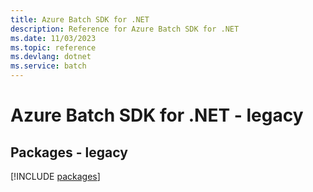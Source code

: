 ```yaml
---
title: Azure Batch SDK for .NET
description: Reference for Azure Batch SDK for .NET
ms.date: 11/03/2023
ms.topic: reference
ms.devlang: dotnet
ms.service: batch
---
```

# Azure Batch SDK for .NET - legacy
## Packages - legacy
[!INCLUDE [packages](batch-index.md)]